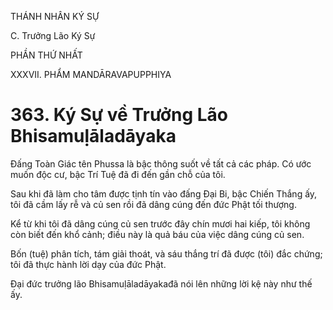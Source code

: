 THÁNH NHÂN KÝ SỰ

C. Trưởng Lão Ký Sự

PHẦN THỨ NHẤT

XXXVII. PHẨM MANDĀRAVAPUPPHIYA

# 363. Ký Sự về Trưởng Lão Bhisamuḷāladāyaka

Đấng Toàn Giác tên Phussa là bậc thông suốt về tất cả các pháp. Có ước muốn độc cư, bậc Trí Tuệ đã đi đến gần chỗ của tôi.

Sau khi đã làm cho tâm được tịnh tín vào đấng Đại Bi, bậc Chiến Thắng ấy, tôi đã cầm lấy rễ và củ sen rồi đã dâng cúng đến đức Phật tối thượng.

Kể từ khi tôi đã dâng cúng củ sen trước đây chín mươi hai kiếp, tôi không còn biết đến khổ cảnh; điều này là quả báu của việc dâng cúng củ sen.

Bốn (tuệ) phân tích, tám giải thoát, và sáu thắng trí đã được (tôi) đắc chứng; tôi đã thực hành lời dạy của đức Phật.

Đại đức trưởng lão Bhisamuḷāladāyakađã nói lên những lời kệ này như thế ấy.
